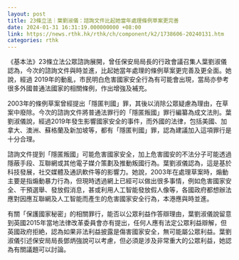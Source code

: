 ```yaml
---
layout: post
title: 23條立法｜葉劉淑儀：諮詢文件比起她當年處理條例草案更完善
date: 2024-01-31 16:31:19.000000000 +08:00
link: https://news.rthk.hk/rthk/ch/component/k2/1738606-20240131.htm
categories: rthk
---
```


《基本法》23條立法公眾諮詢展開，曾任保安局局長的行政會議召集人葉劉淑儀認為，今次的諮詢文件與時並進，比起她當年處理的條例草案更完善及更全面。她說，經過 2019年的動亂，市民明白危害國家安全行為有可能會出現，當局亦參考很多外國普通法國家的相關條例，作出增強及補充。

2003年的條例草案曾經提出「隱匿判國」罪，其後以消除公眾疑慮為理由，在草案中廢除。今次的諮詢文件將普通法罪行的「隱匿叛國」罪行編纂為成文法則。葉劉淑儀說，經過2019年發生影響國家安全的事件，而外國的法律，包括美國、加拿大、澳洲、蘇格蘭及新加坡等，都有「隱匿判國」罪，認為建議加入這項罪行是十分合理。

諮詢文件提到「隱匿叛國」可能危害國家安全，加上危害國安的不法分子可能透過隱蔽手段、互聯網或其他電子媒介策劃及推動叛國行為。葉劉淑儀認為，這是基於科技發展，社交媒體及通訊軟件等的影響力。她說，2003年在處理草案時，煽動主要是指煽動暴力行為，但現時透過網上已經可以做出很多事情，例如危害國家安全、干預選舉、發放假消息，甚或利用人工智能發放假人像等，各國政府都想辦法應對因應互聯網及人工智能而產生的危害國家安全行為，本港應與時並進。

有關「保護國家秘密」的相關罪行，能否以公眾利益作答辯理由，葉劉淑儀說留意到英國2015年當地法律改革委員會亦有提出，任何人應有法定公眾利益辯解，但英國政府拒絶，認為如果非法利益披露是傷害國家安全，無可能屬公眾利益。葉劉淑儀引述保安局局長鄧炳強說可以考慮，但必須是涉及非常重大的公眾利益，她認為有關議題可以討論。
